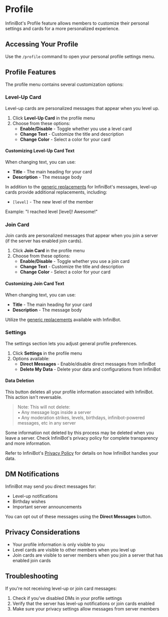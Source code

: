 # Profile

InfiniBot's Profile feature allows members to customize their personal settings and cards for a more personalized experience.

## Accessing Your Profile

Use the `/profile` command to open your personal profile settings menu.

## Profile Features

The profile menu contains several customization options:

### Level-Up Card

Level-up cards are personalized messages that appear when you level up.

1. Click **Level-Up Card** in the profile menu
2. Choose from these options:
   - **Enable/Disable** - Toggle whether you use a level card
   - **Change Text** - Customize the title and description
   - **Change Color** - Select a color for your card

#### Customizing Level-Up Card Text

When changing text, you can use:
- **Title** - The main heading for your card
- **Description** - The message body

In addition to the [generic replacements](./Generic-Replacements.md) for InfiniBot's messages, level-up cards provide additional replacements, including:
- `[level]` - The new level of the member

Example: "I reached level [level]! Awesome!"

### Join Card

Join cards are personalized messages that appear when you join a server (if the server has enabled join cards).

1. Click **Join Card** in the profile menu
2. Choose from these options:
   - **Enable/Disable** - Toggle whether you use a join card
   - **Change Text** - Customize the title and description
   - **Change Color** - Select a color for your card

#### Customizing Join Card Text

When changing text, you can use:
- **Title** - The main heading for your card
- **Description** - The message body

Utilize the [generic replacements](../messaging/Generic-Replacements.md) available with InfiniBot.

### Settings

The settings section lets you adjust general profile preferences.

1. Click **Settings** in the profile menu
2. Options available:
   - **Direct Messages** - Enable/disable direct messages from InfiniBot
   - **Delete My Data** - Delete your data and configurations from InfiniBot

#### Data Deletion
This button deletes all your profile information associated with InfiniBot. This action isn't reversable.

> Note: This will not delete:  
> • Any message logs inside a server  
> • Any moderation strikes, levels, birthdays, infinibot-powered messages, etc in any server  

Some information not deleted by this process may be deleted when you leave a server. Check InfiniBot's privacy policy for complete transparency and more information.

Refer to InfiniBot's [Privacy Policy](../legal/Privacy-Policy.md) for details on how InfiniBot handles your data.

## DM Notifications

InfiniBot may send you direct messages for:
- Level-up notifications
- Birthday wishes
- Important server announcements

You can opt out of these messages using the **Direct Messages** button.

## Privacy Considerations

- Your profile information is only visible to you
- Level cards are visible to other members when you level up
- Join cards are visible to server members when you join a server that has enabled join cards

## Troubleshooting

If you're not receiving level-up or join card messages:
1. Check if you've disabled DMs in your profile settings
2. Verify that the server has level-up notifications or join cards enabled
3. Make sure your privacy settings allow messages from server members
